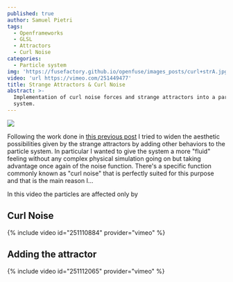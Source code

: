 ```yaml
---
published: true
author: Samuel Pietri
tags:
  - Openframeworks
  - GLSL
  - Attractors
  - Curl Noise
categories:
  - Particle system
img: 'https://fusefactory.github.io/openfuse/images_posts/curl+strA.jpg'
video: 'url https://vimeo.com/251449477'
title: Strange Attractors & Curl Noise
abstract: >-
  Implementation of curl noise forces and strange attractors into a particle
  system.
---
```


![]({{site.baseurl}}/images_posts/curl+strA.jpg)




Following the work done in [this previous post](https://fusefactory.github.io/openfuse/strange%20attractors/particle%20system/Strange-Attractors-GPU/) I tried to widen the aesthetic possibilities given by the strange attractors by adding other behaviors to the particle system. In particular I wanted to give the system a more "fluid" feeling without any complex physical simulation going on but taking advantage once again of the noise function. There's a specific function commonly known as "curl noise" that is perfectly suited for this purpose and that is the main reason I...


In this video the particles are affected only by
## Curl Noise ##

{% include video id="251110884" provider="vimeo" %}


## Adding the attractor ##
{% include video id="251112065" provider="vimeo" %}
